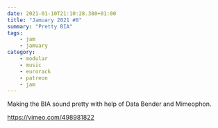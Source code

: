 ```yaml
---
date: 2021-01-10T21:10:28.380+01:00
title: "Jamuary 2021 #8"
summary: "Pretty BIA"
tags:
    - jam
    - jamuary
category:
    - modular
    - music
    - eurorack
    - patreon
    - jam
---
```

Making the BIA sound pretty with help of Data Bender and Mimeophon.

https://vimeo.com/498981822